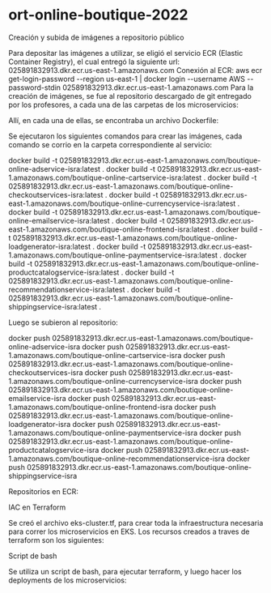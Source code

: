# ort-online-boutique-2022

Creación y subida de imágenes a repositorio público

Para depositar las imágenes a utilizar, se eligió el servicio ECR (Elastic Container Registry), el cual entregó la siguiente url: 025891832913.dkr.ecr.us-east-1.amazonaws.com
Conexión al ECR:
aws ecr get-login-password --region us-east-1 | docker login --username AWS --password-stdin 025891832913.dkr.ecr.us-east-1.amazonaws.com
Para la creación de imágenes, se fue al repositorio descargado de git entregado por los profesores, a cada una de las carpetas de los microservicios:


Allí, en cada una de ellas, se encontraba un archivo Dockerfile:



Se ejecutaron los siguientes comandos para crear las imágenes, cada comando se corrio en la carpeta correspondiente al servicio:

docker build -t 025891832913.dkr.ecr.us-east-1.amazonaws.com/boutique-online-adservice-isra:latest .
docker build -t 025891832913.dkr.ecr.us-east-1.amazonaws.com/boutique-online-cartservice-isra:latest .
docker build -t 025891832913.dkr.ecr.us-east-1.amazonaws.com/boutique-online-checkoutservices-isra:latest .
docker build -t 025891832913.dkr.ecr.us-east-1.amazonaws.com/boutique-online-currencyservice-isra:latest .
docker build -t 025891832913.dkr.ecr.us-east-1.amazonaws.com/boutique-online-emailservice-isra:latest .
docker build -t 025891832913.dkr.ecr.us-east-1.amazonaws.com/boutique-online-frontend-isra:latest .
docker build -t 025891832913.dkr.ecr.us-east-1.amazonaws.com/boutique-online-loadgenerator-isra:latest .
docker build -t 025891832913.dkr.ecr.us-east-1.amazonaws.com/boutique-online-paymentservice-isra:latest .
docker build -t 025891832913.dkr.ecr.us-east-1.amazonaws.com/boutique-online-productcatalogservice-isra:latest .
docker build -t 025891832913.dkr.ecr.us-east-1.amazonaws.com/boutique-online-recommendationservice-isra:latest .
docker build -t 025891832913.dkr.ecr.us-east-1.amazonaws.com/boutique-online-shippingservice-isra:latest .


Luego se subieron al repositorio:

docker push 025891832913.dkr.ecr.us-east-1.amazonaws.com/boutique-online-adservice-isra
docker push 025891832913.dkr.ecr.us-east-1.amazonaws.com/boutique-online-cartservice-isra
docker push 025891832913.dkr.ecr.us-east-1.amazonaws.com/boutique-online-checkoutservices-isra
docker push 025891832913.dkr.ecr.us-east-1.amazonaws.com/boutique-online-currencyservice-isra
docker push 025891832913.dkr.ecr.us-east-1.amazonaws.com/boutique-online-emailservice-isra
docker push 025891832913.dkr.ecr.us-east-1.amazonaws.com/boutique-online-frontend-isra
docker push 025891832913.dkr.ecr.us-east-1.amazonaws.com/boutique-online-loadgenerator-isra
docker push 025891832913.dkr.ecr.us-east-1.amazonaws.com/boutique-online-paymentservice-isra
docker push 025891832913.dkr.ecr.us-east-1.amazonaws.com/boutique-online-productcatalogservice-isra
docker push 025891832913.dkr.ecr.us-east-1.amazonaws.com/boutique-online-recommendationservice-isra
docker push 025891832913.dkr.ecr.us-east-1.amazonaws.com/boutique-online-shippingservice-isra

Repositorios en ECR:



IAC en Terraform

Se creó el archivo eks-cluster.tf, para crear toda la infraestructura necesaria para correr los microservicios en EKS.
Los recursos creados a traves de terraform son los siguientes:












Script de bash

Se utiliza un script de bash, para ejecutar terraform, y luego hacer los deployments de los microservicios:


